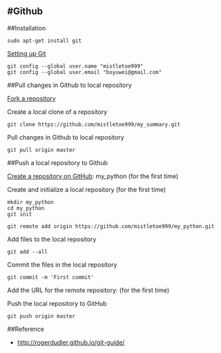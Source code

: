 #Github
--------------------------

##Installation
```
sudo apt-get install git
```
[Setting up Git](https://help.github.com/articles/set-up-git/#platform-linux)
```
git config --global user.name "mistletoe999"
git config --global user.email "boyuwei@gmail.com"
```



##Pull changes in Github to local repository
 
[Fork a repository](https://help.github.com/articles/fork-a-repo/)
 
Create a local clone of a repository
 
```
git clone https://github.com/mistletoe999/my_summary.git
```

Pull changes in Github to local repository
 ```
git pull origin master
``` 
 
 
##Push a local repository to Github 
 
[Create a repository on GitHub](https://help.github.com/articles/create-a-repo/): my_python  (for the first time)
 
Create and initialize a local repository (for the first time) 
```
mkdir my_python
cd my_python
git init
```

```
git remote add origin https://github.com/mistletoe999/my_python.git
```


Add files to the local repository
```
git add --all
```
Commit the files in the local repository
```
git commit -m 'First commit'
```
Add the URL for the remote repository: (for the first time)

Push the local repository to GitHub
```
git push origin master
```



##Reference

* http://rogerdudler.github.io/git-guide/
